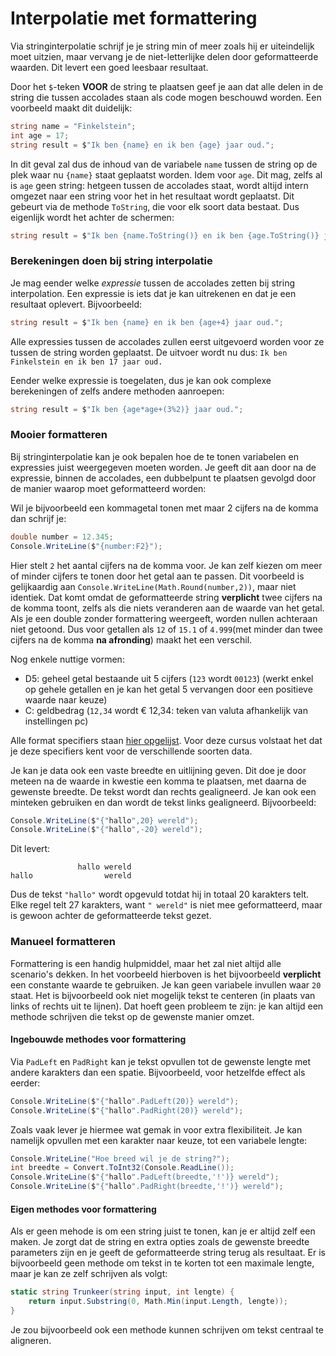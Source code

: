 # Interpolatie met formattering

Via stringinterpolatie schrijf je je string min of meer zoals hij er uiteindelijk moet uitzien, maar vervang je de niet-letterlijke delen door geformatteerde waarden. Dit levert een goed leesbaar resultaat.

Door het `$`-teken **VOOR** de string te plaatsen geef je aan dat alle delen in de string die tussen accolades staan als code mogen beschouwd worden. Een voorbeeld maakt dit duidelijk:

```csharp
string name = "Finkelstein";
int age = 17;
string result = $"Ik ben {name} en ik ben {age} jaar oud.";
```

In dit geval zal dus de inhoud van de variabele `name` tussen de string op de plek waar nu `{name}` staat geplaatst worden. Idem voor `age`. Dit mag, zelfs al is `age` geen string: hetgeen tussen de accolades staat, wordt altijd intern omgezet naar een string voor het in het resultaat wordt geplaatst. Dit gebeurt via de methode `ToString`, die voor elk soort data bestaat. Dus eigenlijk wordt het achter de schermen:

```csharp
string result = $"Ik ben {name.ToString()} en ik ben {age.ToString()} jaar oud.";
```

### Berekeningen doen bij string interpolatie

Je mag eender welke _expressie_ tussen de accolades zetten bij string interpolation. Een expressie is iets dat je kan uitrekenen en dat je een resultaat oplevert. Bijvoorbeeld:

```csharp
string result = $"Ik ben {name} en ik ben {age+4} jaar oud.";
```

Alle expressies tussen de accolades zullen eerst uitgevoerd worden voor ze tussen de string worden geplaatst. De uitvoer wordt nu dus: `Ik ben Finkelstein en ik ben 17 jaar oud.`

Eender welke expressie is toegelaten, dus je kan ook complexe berekeningen of zelfs andere methoden aanroepen:

```csharp
string result = $"Ik ben {age*age+(3%2)} jaar oud.";
```

### Mooier formatteren

Bij stringinterpolatie kan je ook bepalen hoe de te tonen variabelen en expressies juist weergegeven moeten worden. Je geeft dit aan door na de expressie, binnen de accolades, een dubbelpunt te plaatsen gevolgd door de manier waarop moet geformatteerd worden:

Wil je bijvoorbeeld een kommagetal tonen met maar 2 cijfers na de komma dan schrijf je:

```csharp
double number = 12.345;
Console.WriteLine($"{number:F2}");
```

Hier stelt `2` het aantal cijfers na de komma voor. Je kan zelf kiezen om meer of minder cijfers te tonen door het getal aan te passen. Dit voorbeeld is gelijkaardig aan `Console.WriteLine(Math.Round(number,2))`, maar niet identiek. Dat komt omdat de geformatteerde string **verplicht** twee cijfers na de komma toont, zelfs als die niets veranderen aan de waarde van het getal. Als je een double zonder formattering weergeeft, worden nullen achteraan niet getoond. Dus voor getallen als `12` of `15.1` of `4.999`(met minder dan twee cijfers na de komma **na afronding**) maakt het een verschil.&#x20;

Nog enkele nuttige vormen:

* D5: geheel getal bestaande uit 5 cijfers (`123` wordt `00123`) (werkt enkel op gehele getallen en je kan het getal 5 vervangen door een positieve waarde naar keuze)
* C: geldbedrag (`12,34` wordt € 12,34: teken van valuta afhankelijk van instellingen pc)

Alle format specifiers staan [hier opgelijst](https://docs.microsoft.com/en-us/dotnet/standard/base-types/standard-numeric-format-strings). Voor deze cursus volstaat het dat je deze specifiers kent voor de verschillende soorten data.

Je kan je data ook een vaste breedte en uitlijning geven. Dit doe je door meteen na de waarde in kwestie een komma te plaatsen, met daarna de gewenste breedte. De tekst wordt dan rechts gealigneerd. Je kan ook een minteken gebruiken en dan wordt de tekst links gealigneerd. Bijvoorbeeld:

```csharp
Console.WriteLine($"{"hallo",20} wereld");
Console.WriteLine($"{"hallo",-20} wereld");
```

Dit levert:

```
               hallo wereld
hallo                wereld
```

Dus de tekst `"hallo"` wordt opgevuld totdat hij in totaal 20 karakters telt. Elke regel telt 27 karakters, want `" wereld"` is niet mee geformatteerd, maar is gewoon achter de geformatteerde tekst gezet.

### Manueel formatteren

Formattering is een handig hulpmiddel, maar het zal niet altijd alle scenario's dekken. In het voorbeeld hierboven is het bijvoorbeeld **verplicht** een constante waarde te gebruiken. Je kan geen variabele invullen waar `20` staat. Het is bijvoorbeeld ook niet mogelijk tekst te centeren (in plaats van links of rechts uit te lijnen). Dat hoeft geen probleem te zijn: je kan altijd een methode schrijven die tekst op de gewenste manier omzet.

#### Ingebouwde methodes voor formattering

Via `PadLeft` en `PadRight` kan je tekst opvullen tot de gewenste lengte met andere karakters dan een spatie. Bijvoorbeeld, voor hetzelfde effect als eerder:

```csharp
Console.WriteLine($"{"hallo".PadLeft(20)} wereld");
Console.WriteLine($"{"hallo".PadRight(20)} wereld");
```

Zoals vaak lever je hiermee wat gemak in voor extra flexibiliteit. Je kan namelijk opvullen met een karakter naar keuze, tot een variabele lengte:

```csharp
Console.WriteLine("Hoe breed wil je de string?");
int breedte = Convert.ToInt32(Console.ReadLine());
Console.WriteLine($"{"hallo".PadLeft(breedte,'!')} wereld");
Console.WriteLine($"{"hallo".PadRight(breedte,'!')} wereld");
```

#### Eigen methodes voor formattering

Als er geen mehode is om een string juist te tonen, kan je er altijd zelf een maken. Je zorgt dat de string en extra opties zoals de gewenste breedte parameters zijn en je geeft de geformatteerde string terug als resultaat. Er is bijvoorbeeld geen methode om tekst in te korten tot een maximale lengte, maar je kan ze zelf schrijven als volgt:

```csharp
static string Trunkeer(string input, int lengte) {
    return input.Substring(0, Math.Min(input.Length, lengte));
}
```

Je zou bijvoorbeeld ook een methode kunnen schrijven om tekst centraal te aligneren.
